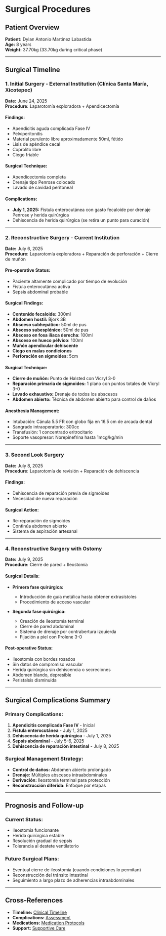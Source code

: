 # Surgical Procedures

## Patient Overview
**Patient:** Dylan Antonio Martinez Labastida  
**Age:** 8 years  
**Weight:** 37.70kg (33.70kg during critical phase)  

---

## Surgical Timeline

### 1. Initial Surgery - External Institution (Clínica Santa María, Xicotepec)
**Date:** June 24, 2025  
**Procedure:** Laparotomía exploradora + Apendicectomía  

#### **Findings:**
- Apendicitis aguda complicada Fase IV
- Pelviperitonitis  
- Material purulento libre aproximadamente 50ml, fétido
- Lisis de apéndice cecal
- Coprolito libre
- Ciego friable

#### **Surgical Technique:**
- Apendicectomía completa
- Drenaje tipo Penrose colocado
- Lavado de cavidad peritoneal

#### **Complications:**
- **July 1, 2025:** Fístula enterocutánea con gasto fecaloide por drenaje Penrose y herida quirúrgica
- Dehiscencia de herida quirúrgica (se retira un punto para curación)

---

### 2. Reconstructive Surgery - Current Institution
**Date:** July 6, 2025  
**Procedure:** Laparotomía exploradora + Reparación de perforación + Cierre de muñón  

#### **Pre-operative Status:**
- Paciente altamente complicado por tiempo de evolución
- Fístula enterocutánea activa
- Sepsis abdominal probable

#### **Surgical Findings:**
- **Contenido fecaloide:** 300ml
- **Abdomen hostil:** Bjork 3B
- **Absceso subhepático:** 50ml de pus
- **Absceso subesplénico:** 50ml de pus  
- **Absceso en fosa ilíaca derecha:** 100ml
- **Absceso en hueco pélvico:** 100ml
- **Muñón apendicular dehiscente**
- **Ciego en malas condiciones**
- **Perforación en sigmoides:** 5cm

#### **Surgical Technique:**
- **Cierre de muñón:** Punto de Halsted con Vicryl 3-0
- **Reparación primaria de sigmoides:** 1 plano con puntos totales de Vicryl 3-0
- **Lavado exhaustivo:** Drenaje de todos los abscesos
- **Abdomen abierto:** Técnica de abdomen abierto para control de daños

#### **Anesthesia Management:**
- Intubación: Cánula 5.5 FR con globo fija en 16.5 cm de arcada dental
- Sangrado intraoperatorio: 300cc
- Transfusión: 1 concentrado eritrocitario
- Soporte vasopresor: Norepinefrina hasta 1mcg/kg/min

---

### 3. Second Look Surgery 
**Date:** July 8, 2025  
**Procedure:** Laparotomía de revisión + Reparación de dehiscencia  

#### **Findings:**
- Dehiscencia de reparación previa de sigmoides
- Necesidad de nueva reparación

#### **Surgical Action:**
- Re-reparación de sigmoides
- Continúa abdomen abierto
- Sistema de aspiración artesanal

---

### 4. Reconstructive Surgery with Ostomy
**Date:** July 9, 2025  
**Procedure:** Cierre de pared + Ileostomía  

#### **Surgical Details:**
- **Primera fase quirúrgica:**
  - Introducción de guía metálica hasta obtener extrasístoles
  - Procedimiento de acceso vascular

- **Segunda fase quirúrgica:**
  - Creación de ileostomía terminal
  - Cierre de pared abdominal
  - Sistema de drenaje por contrabertura izquierda
  - Fijación a piel con Prolene 3-0

#### **Post-operative Status:**
- Ileostomía con bordes rosados
- Sin datos de compromiso vascular
- Herida quirúrgica sin dehiscencia o secreciones
- Abdomen blando, depresible
- Peristalsis disminuida

---

## Surgical Complications Summary

### **Primary Complications:**
1. **Apendicitis complicada Fase IV** - Inicial
2. **Fístula enterocutánea** - July 1, 2025
3. **Dehiscencia de herida quirúrgica** - July 1, 2025
4. **Sepsis abdominal** - July 5-6, 2025
5. **Dehiscencia de reparación intestinal** - July 8, 2025

### **Surgical Management Strategy:**
- **Control de daños:** Abdomen abierto prolongado
- **Drenaje:** Múltiples abscesos intraabdominales
- **Derivación:** Ileostomía terminal para protección
- **Reconstrucción diferida:** Enfoque por etapas

---

## Prognosis and Follow-up

### **Current Status:**
- Ileostomía funcionante
- Herida quirúrgica estable
- Resolución gradual de sepsis
- Tolerancia al destete ventilatorio

### **Future Surgical Plans:**
- Eventual cierre de ileostomía (cuando condiciones lo permitan)
- Reconstrucción del tránsito intestinal
- Seguimiento a largo plazo de adherencias intraabdominales

---

## Cross-References
- **Timeline:** [Clinical Timeline](../02-clinical-timeline/)
- **Complications:** [Assessment](../05-assessment/)
- **Medications:** [Medication Protocols](./medication-protocols.md)
- **Support:** [Supportive Care](./supportive-care.md)